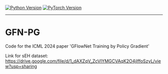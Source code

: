   <a href="https://www.python.org/"><img alt="Python Version" src="https://img.shields.io/badge/Python-%E2%89%A53.10-blue" /></a>
  <a href="https://pytorch.org/"><img alt="PyTorch Version" src="https://img.shields.io/badge/PyTorch-%E2%89%A52.0.0-green" /></a>
<!-- <div align="center">
</div> -->
--------------------------------------------------------------------------------
# GFN-PG
Code for the ICML 2024 paper 'GFlowNet Training by Policy Gradient'

Link for sEH dataset: https://drive.google.com/file/d/1_dAXZqV_ZcVIYMGCVAqK2O4jIffoSzyL/view?usp=sharing

